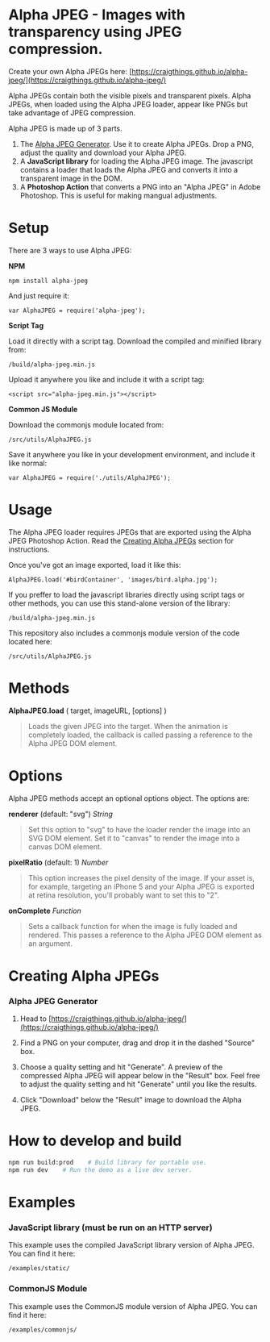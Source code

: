 # Alpha JPEG - Images with transparency using JPEG compression.

Create your own Alpha JPEGs here: [https://craigthings.github.io/alpha-jpeg/](https://craigthings.github.io/alpha-jpeg/)

Alpha JPEGs contain both the visible pixels and transparent pixels. Alpha JPEGs, when loaded using the Alpha JPEG loader, appear like PNGs but take advantage of JPEG compression.

Alpha JPEG is made up of 3 parts. 

1. The [Alpha JPEG Generator](https://craigthings.github.io/alpha-jpeg/). Use it to create Alpha JPEGs. Drop a PNG, adjust the quality and download your Alpha JPEG.
2. A **JavaScript library** for loading the Alpha JPEG image. The javascript contains a loader that loads the Alpha JPEG and converts it into a transparent image in the DOM.
2. A **Photoshop Action** that converts a PNG into an "Alpha JPEG" in Adobe Photoshop. This is useful for making mangual adjustments.

# Setup

There are 3 ways to use Alpha JPEG:

**NPM**

	npm install alpha-jpeg

And just require it:

	var AlphaJPEG = require('alpha-jpeg');

**Script Tag**

Load it directly with a script tag. Download the compiled and minified library from:

	/build/alpha-jpeg.min.js

Upload it anywhere you like and include it with a script tag:

	<script src="alpha-jpeg.min.js"></script>

**Common JS Module**

Download the commonjs module located from:

	/src/utils/AlphaJPEG.js

Save it anywhere you like in your development environment, and include it like normal:

	var AlphaJPEG = require('./utils/AlphaJPEG');

# Usage

The Alpha JPEG loader requires JPEGs that are exported using the Alpha JPEG Photoshop Action. Read the [Creating Alpha JPEGs](#creating-alpha-jpegs) section for instructions.

Once you've got an image exported, load it like this:

    AlphaJPEG.load('#birdContainer', 'images/bird.alpha.jpg');

If you preffer to load the javascript libraries directly using script tags or other methods, you can use this stand-alone version of the library:

	/build/alpha-jpeg.min.js

This repository also includes a commonjs module version of the code located here:

	/src/utils/AlphaJPEG.js

# Methods

**AlphaJPEG.load** ( target, imageURL, [options] )
 > Loads the given JPEG into the target. When the animation is completely loaded, the callback is called passing a reference to the Alpha JPEG DOM element.

# Options

Alpha JPEG methods accept an optional options object. The options are:

**renderer** (default: "svg") _String_
 > Set this option to "svg" to have the loader render the image into an SVG DOM element. Set it to "canvas" to render the image into a canvas DOM element.

 **pixelRatio** (default: 1) _Number_
 > This option increases the pixel density of the image. If your asset is, for example, targeting an iPhone 5 and your Alpha JPEG is exported at retina resolution, you'll probably want to set this to "2".

**onComplete** _Function_
 > Sets a callback function for when the image is fully loaded and rendered. This passes a reference to the Alpha JPEG DOM element as an argument.

# Creating Alpha JPEGs

### Alpha JPEG Generator

1. Head to [https://craigthings.github.io/alpha-jpeg/](https://craigthings.github.io/alpha-jpeg/)

2. Find a PNG on your computer, drag and drop it in the dashed "Source" box.

3. Choose a quality setting and hit "Generate". A preview of the compressed Alpha JPEG will appear below in the "Result" box. Feel free to adjust the quality setting and hit "Generate" until you like the results.

4. Click "Download" below the "Result" image to download the Alpha JPEG.


<!-- ### Photoshop Action

1. Install the Alpha JPEG Photoshop Actions by double-clicking on the photoshop action located here:

	/actions/Alpha JPEG.atn

2. Open the PNG (not PSD) you'd like to convert to an Alpha JPEG.

3. Open the Actions panel (Alt+F9 / Option+F9).

4. Click the arrow next to "Alpha JPEG".

5. Click on "Make Alpha JPEG".

6. Click the "play" button at the bottom of the Actions panel.

7. You'll see the visible pixels on the left, and the alpha channel pixels on the right. Make any adjustments you need and save your asset out as a JPEG. -->


# How to develop and build

```bash
npm run build:prod    # Build library for portable use.
npm run dev    # Run the demo as a live dev server.
```


# Examples

### JavaScript library (must be run on an HTTP server)

This example uses the compiled JavaScript library version of Alpha JPEG. You can find it here:

	/examples/static/

### CommonJS Module

This example uses the CommonJS module version of Alpha JPEG. You can find it here:

	/examples/commonjs/